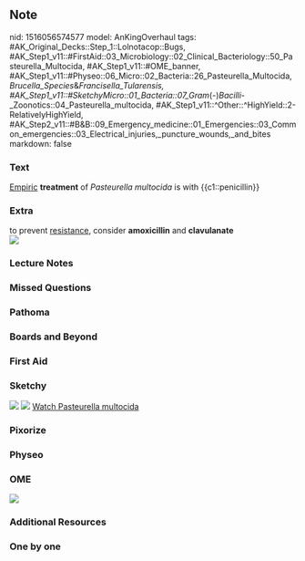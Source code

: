 ## Note
nid: 1516056574577
model: AnKingOverhaul
tags: #AK_Original_Decks::Step_1::Lolnotacop::Bugs, #AK_Step1_v11::#FirstAid::03_Microbiology::02_Clinical_Bacteriology::50_Pasteurella_Multocida, #AK_Step1_v11::#OME_banner, #AK_Step1_v11::#Physeo::06_Micro::02_Bacteria::26_Pasteurella_Multocida,_Brucella_Species_&_Francisella_Tularensis, #AK_Step1_v11::#SketchyMicro::01_Bacteria::07_Gram_(-)_Bacilli_-_Zoonotics::04_Pasteurella_multocida, #AK_Step1_v11::^Other::^HighYield::2-RelativelyHighYield, #AK_Step2_v11::#B&B::09_Emergency_medicine::01_Emergencies::03_Common_emergencies::03_Electrical_injuries,_puncture_wounds,_and_bites
markdown: false

### Text
<u>Empiric</u> <b>treatment</b> of <i>Pasteurella multocida</i> is
with {{c1::penicillin}}

### Extra
<div>
  to prevent <u>resistance</u>, consider <b>amoxicillin</b> and
  <b>clavulanate</b>
</div><img src="paste-19499151524286.jpg">

### Lecture Notes


### Missed Questions


### Pathoma


### Boards and Beyond


### First Aid


### Sketchy
<img src="paste-104921756073987%20(1).jpg"> <img src=
"paste-934fd64b521c1ac83ed1c46292ad672451a6fd7e.png"> <a href=
"https://dashboard.sketchy.com/study/medical/courses/medical-microbiology/units/medical-microbiology-bacteria/videos/medical-microbiology-bacteria-gram-negative-bacilli-zoonotics-pasteurella-multocida?utm_source=anki&utm_medium=partnership&utm_campaign=february_update&utm_content=medical">
Watch Pasteurella multocida</a>

### Pixorize


### Physeo


### OME
<div class="ome-widget">
  <a href="https://onlinemeded.org?ref=anki"><img src=
  "_OME_AnkiFlashcards_General_7.png"></a>
</div>

### Additional Resources


### One by one

